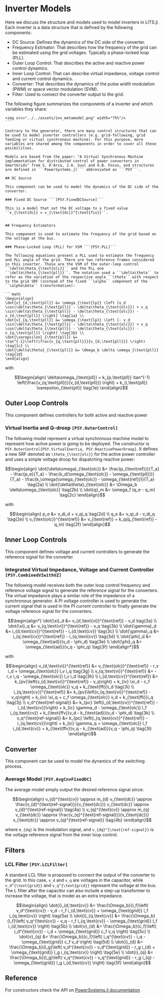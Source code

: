 # Inverter Models

Here we discuss the structure and models used to model inverters in LITS.jl. Each inverter is a data structure that is defined by the following components:

- DC Source: Defines the dynamics of the DC side of the converter.
- Frequency Estimator: That describes how the frequency of the grid can be estimated using the grid voltages. Typically a phase-locked loop (PLL).
- Outer Loop Control: That describes the active and reactive power control dynamics.
- Inner Loop Control: That can describe virtual impedance, voltage control and current control dynamics.
- Converter: That describes the dynamics of the pulse width modulation (PWM) or space vector modulation (SVM).
- Filter: Used to connect the converter output to the grid.

The following figure summarizes the components of a inverter and which variables they share:

```@raw html
<img src="../../assets/inv_metamodel.png" width="75%"/>
``` ⠀

Contrary to the generator, there are many control structures that can be used to model inverter controllers (e.g. grid-following, grid feeding or virtual synchronous machine). For this purpose, more variables are shared among the components in order to cover all these posibilities.

Models are based from the paper: "A Virtual Synchronous Machine implementation for distributed control of power converters in SmartGrids" from S. D'Arco, J.A. Suul and O.B. Fosso, and structures are defined in ```PowerSystems.jl``` abbreviated as ```PSY```.

## DC Source

This component can be used to model the dynamics of the DC side of the converter.

### Fixed DC Source ```[PSY.FixedDCSource]```

This is a model that set the DC voltage to a fixed value ``v_{\text{dc}} = v_{\text{dc}}^{\text{fix}}``.


## Frequency Estimators

This component is used to estimate the frequency of the grid based on the voltage at the bus.

### Phase-Locked Loop (PLL) for VSM ```[PSY.PLL]```

The following equations present a PLL used to estimate the frequency and PLL angle of the grid. There are two reference frames considered in this inverter. Those are the VSM of the outer-loop control ``\delta\theta_{\text{olc}}`` and the PLL one ``\delta\theta_{\text{pll}}``. The notation used a ``\delta\theta`` to refer as the variation of the respective angle ``\theta`` with respect to the grid SRF (instead of the fixed ``\alpha`` component of the ``\alpha\beta`` transformation):

```math
\begin{align}
\dot{v}_{d,\text{pll}} &= \omega_{\text{lp}} \left [v_d \cos(\delta\theta_{\text{pll}} - \delta\theta_{\text{olc}}) + v_q \sin(\delta\theta_{\text{pll}} - \delta\theta_{\text{olc}}) - v_{d,\text{pll}} \right] \tag{1a} \\
\dot{v}_{q,\text{pll}} &= \omega_{\text{lp}} \left [- v_d \sin(\delta\theta_{\text{pll}} - \delta\theta_{\text{olc}}) + v_q \cos(\delta\theta_{\text{pll}} - \delta\theta_{\text{olc}}) - v_{q,\text{pll}} \right] \tag{1b} \\
\dot{\varepsilon}_{\text{pll}} &= \tan^{-1}\left(\frac{v_{q,\text{pll}}}{v_{d,\text{pll}}} \right) \tag{1c} \\
\dot{\delta\theta}_{\text{pll}} &= \Omega_b \delta \omega_{\text{pll}} \tag{1d}
\end{align}
```

with

```math
\begin{align}
\delta\omega_{\text{pll}} = k_{p,\text{pll}} \tan^{-1} \left(\frac{v_{q,\text{pll}}}{v_{d,\text{pll}}} \right) + k_{i,\text{pll}} \varepsilon_{\text{pll}} \tag{1e}
\end{align}
```

## Outer Loop Controls

This component defines controllers for both active and reactive power

### Virtual Inertia and Q-droop ```[PSY.OuterControl]```

The following model represent a virtual synchronous machine model to represent how active power is going to be deployed. The constructor is ```PSY.OuterControl{PSY.VirtualInertia, PSY.ReactivePowerDroop}```. It defines a new SRF denoted as ``\theta_{\text{olc}}`` for the active power controller and uses a simple voltage droop for dispatching reactive power:

```math
\begin{align}
    \dot{\delta\omega}_{\text{olc}} &= \frac{p_{\text{ref}}}{T_a} - \frac{p_e}{T_a} - \frac{k_d(\omega_{\text{olc}} - \omega_{\text{pll}})}{T_a} - \frac{k_\omega(\omega_{\text{olc}} - \omega_{\text{ref}})}{T_a} \tag{2a} \\
    \dot{\delta\theta}_{\text{olc}} &= \Omega_b \delta\omega_{\text{olc}} \tag{2b} \\
    \dot{q}_m &= \omega_f (q_e - q_m) \tag{2c}
\end{align}
```

with

```math
\begin{align}
    p_e &= v_di_d + v_qi_q \tag{2d} \\
    q_e &= v_qi_d - v_di_q \tag{2e} \\
    v_{\text{olc}}^{\text{ref}} &= v_{\text{ref}} + k_q(q_{\text{ref}} - q_m) \tag{2f}
\end{align}
```

## Inner Loop Controls

This component defines voltage and current controllers to generate the reference signal for the converter.

### Integrated Virtual Impedance, Voltage and Current Controller ```[PSY.CombinedVIwithVZ]```

The following model receives both the outer loop control frequency and reference voltage signal to generate the reference signal for the converters. The virtual impedance plays a similar role of the impedance of a synchronous generator. A PI voltage controller is used to generate the current signal that is used in the PI current controller to finally generate the voltage reference signal for the converters.

```math
\begin{align*}
    \dot{\xi}_d &= v_{d,\text{vi}}^{\text{ref}} - v_d \tag{3a} \\
    \dot{\xi}_q &= v_{q,\text{vi}}^{\text{ref}} - v_q \tag{3b} \\
    \dot{\gamma}_d &= i_{d,\text{cv}}^{\text{ref}} - i_{d,\text{cv}} \tag{3c} \\
    \dot{\gamma}_q &= i_{q,\text{cv}}^{\text{ref}} - i_{q,\text{cv}} \tag{3d} \\
    \dot{\phi}_d &= \omega_{\text{ad}}(v_d - \phi_d) \tag{3e} \\
    \dot{\phi}_q &= \omega_{\text{ad}}(v_q - \phi_q) \tag{3f}
\end{align*}
```

with

```math
\begin{align}
    v_{d,\text{vi}}^{\text{ref}} &= v_{\text{olc}}^{\text{ref}} - r_v i_d + \omega_{\text{olc}} l_v i_q \tag{3g} \\
    v_{q,\text{vi}}^{\text{ref}} &= - r_v i_q - \omega_{\text{olc}} l_v i_d \tag{3h} \\
    i_{d,\text{cv}}^{\text{ref}} &= k_{pv}\left(v_{d,\text{vi}}^{\text{ref}} - v_q\right) + k_{iv} \xi_d - c_f \omega_{\text{olc}} v_q + k_{\text{ffi}}i_d \tag{3i} \\
    i_{q,\text{cv}}^{\text{ref}} &= k_{pv}\left(v_{q,\text{vi}}^{\text{ref}} - v_q\right) + k_{iv} \xi_q + c_f \omega_{\text{olc}} v_d + k_{\text{ffi}}i_q \tag{3j} \\
    v_d^{\text{ref-signal}} &= k_{pc} \left(i_{d,\text{cv}}^{\text{ref}} - i_{d,\text{cv}}\right) + k_{ic} \gamma_d - \omega_{\text{olc}} l_f i_{q,\text{cv}} + k_{\text{ffv}}v_d - k_{\text{ad}}(v_d - \phi_d) \tag{3k} \\
    v_q^{\text{ref-signal}} &= k_{pc} \left(i_{q,\text{cv}}^{\text{ref}} - i_{q,\text{cv}}\right) + k_{ic} \gamma_q + \omega_{\text{olc}} l_f i_{d,\text{cv}} + k_{\text{ffv}}v_q - k_{\text{ad}}(v_q - \phi_q) \tag{3l}
\end{align}
```

## Converter

This component can be used to model the dynamics of the switching process.

### Average Model ```[PSY.AvgCnvFixedDC]```

The average model simply output the desired reference signal since:

```math
\begin{align}
v_{d}^{\text{cv}} \approx m_{d} v_{\text{dc}} \approx \frac{v_{d}^{\text{ref-signal}}}{v_{\text{dc}}} v_{\text{dc}} \approx v_{d}^{\text{ref-signal}} \tag{4a} \\
v_{q}^{\text{cv}} \approx m_{q} v_{\text{dc}} \approx \frac{v_{q}^{\text{ref-signal}}}{v_{\text{dc}}} v_{\text{dc}} \approx v_{q}^{\text{ref-signal}} \tag{4b}
\end{align}
```

where ``m_{dq}`` is the modulation signal, and ``v_{dq}^{\text{ref-signal}}`` is the voltage reference signal from the inner loop control.

## Filters

### LCL Filter ```[PSY.LCLFilter]```

A standard LCL filter is proposed to connect the output of the converter to the grid. In this case, ``v_d`` and ``v_q`` are voltages in the capacitor, while ``v_d^{\text{grid}}`` and ``v_q^{\text{grid}}`` represent the voltage at the bus. The L filter after the capacitor can also include a step-up transformer to increase the voltage, that is model as an extra impedance.


```math
\begin{align}
    \dot{i}_{d,\text{cv}} &= \frac{\Omega_b}{l_f}\left( v_d^{\text{cv}} - v_d  - r_f i_{d,\text{cv}} + \omega_{\text{grid}} l_f i_{q,\text{cv}} \right) \tag{5a} \\
    \dot{i}_{q,\text{cv}} &= \frac{\Omega_b}{l_f}\left( v_q^{\text{cv}} - v_q  - r_f i_{q,\text{cv}} - \omega_{\text{grid}} l_f i_{d,\text{cv}} \right) \tag{5b} \\
    \dot{v}_{d} &=  \frac{\Omega_b}{c_f}\left( i_d^{\text{cv}} - i_d + \omega_{\text{grid}} c_f v_q \right) \tag{5c} \\
    \dot{v}_{q} &=  \frac{\Omega_b}{c_f}\left( i_q^{\text{cv}} - i_q - \omega_{\text{grid}} c_f v_d \right) \tag{5d} \\
    \dot{i}_{d} &= \frac{\Omega_b}{l_g}\left( v_d^{\text{cv}} - v_d^{\text{grid}} - r_g i_{d} + \omega_{\text{grid}} l_g i_{q,\text{cv}} \right) \tag{5e} \\
    \dot{i}_{q} &= \frac{\Omega_b}{l_g}\left( v_q^{\text{cv}} - v_q^{\text{grid}} - r_g i_{q} - \omega_{\text{grid}} l_g i_{d,\text{cv}} \right) \tag{5f}
\end{align}
```

## Reference

For constructors check the API on [PowerSystems.jl documentation](https://nrel.github.io/PowerSystems.jl/latest/api/PowerSystems/)
